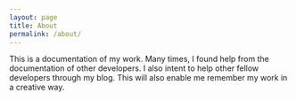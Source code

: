 ```yaml
---
layout: page
title: About
permalink: /about/
---
```


This is a documentation of my work. Many times, I found help from the documentation of other developers. I also intent to help other fellow developers through my blog. This will also enable me remember my work in a creative way.